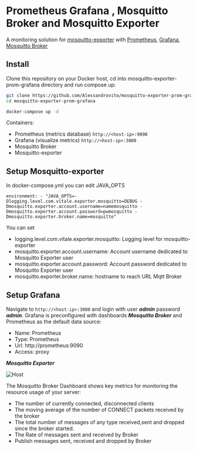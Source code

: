 Prometheus Grafana , Mosquitto Broker and Mosquitto Exporter
========

A monitoring solution for [mosquitto-exporter](https://github.com/Alessandrovito/mosquitto-exporter) with [Prometheus](https://prometheus.io/), [Grafana](http://grafana.org/), 
[Mosquitto Broker](https://github.com/Alessandrovito/docker/tree/master/mosquitto-auth-plugin/1.4.14)

## Install

Clone this repository on your Docker host, cd into mosquitto-exporter-prom-grafana directory and run compose up:

```bash
git clone https://github.com/Alessandrovito/mosquitto-exporter-prom-grafana.git
cd mosquitto-exporter-prom-grafana

docker-compose up -d
```

Containers:

* Prometheus (metrics database) `http://<host-ip>:9090`
* Grafana (visualize metrics) `http://<host-ip>:3000`
* Mosquitto Broker
* Mosquitto-exporter

## Setup Mosquitto-exporter

In docker-compose.yml you can edit JAVA_OPTS

`environment:
      - "JAVA_OPTS=-Dlogging.level.com.vitale.exporter.mosquitto=DEBUG -Dmosquitto.exporter.account.username=namemosquitto -Dmosquitto.exporter.account.password=pwmosquitto -Dmosquitto.exporter.broker.name=mosquitto"
`

You can set 
* logging.level.com.vitale.exporter.mosquitto: Logging level for mosquitto-exporter
* mosquitto.exporter.account.username: Account username dedicated to Mosquitto Exporter user
* mosquitto.exporter.account.password: Account password dedicated to Mosquitto Exporter user
* mosquitto.exporter.broker.name: hostname to reach URL Mqtt Broker

## Setup Grafana

Navigate to `http://<host-ip>:3000` and login with user ***admin*** password ***admin***.
Grafana is preconfigured with dashboards ***Mosquitto Broker*** and Prometheus as the default data source:

* Name: Prometheus
* Type: Prometheus
* Url: http://prometheus:9090
* Access: proxy

***Mosquitto Exporter***

![Host](http://www.alessandrovitale.it/images/Screenshot_grafana_mosquitto_exporter.png)

The Mosquitto Broker Dashboard shows key metrics for monitoring the resource usage of your server:

* The number of currently connected, disconnected clients
* The moving average of the number of CONNECT packets received by the broker 
* The total number of messages of any type received,sent and dropped since the broker started.
* The Rate of messages sent and received by Broker
* Publish messages sent, received and dropped by Broker
